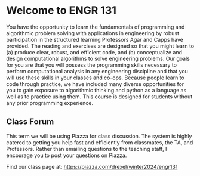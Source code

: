 # Welcome to ENGR 131

You have the opportunity to learn the fundamentals of programming and algorithmic problem solving with applications in engineering by robust participation in the structured learning Professors Agar and Capps have provided. The reading and exercises are designed so that you might learn to (a) produce clear, robust, and efficient code, and (b) conceptualize and design computational algorithms to solve engineering problems. Our goals for you are that you will possess the programming skills necessary to perform computational analysis in any engineering discipline and that you will use these skills in your classes and co-ops. Because people learn to code through practice, we have included many diverse opportunities for you to gain exposure to algorithmic thinking and python as a language as well as to practice using them. This course is designed for students without any prior programming experience.

## Class Forum

This term we will be using Piazza for class discussion. The system is highly catered to getting you help fast and efficiently from classmates, the TA, and Professors. Rather than emailing questions to the teaching staff, I encourage you to post your questions on Piazza.

Find our class page at: https://piazza.com/drexel/winter2024/engr131

```{tableofcontents}
```
